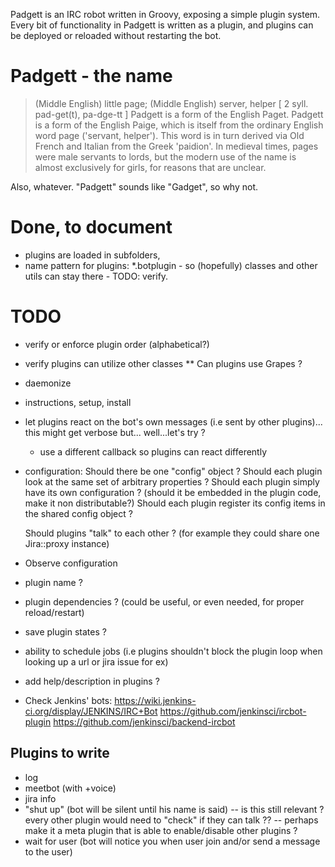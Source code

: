 Padgett is an IRC robot written in Groovy, exposing a simple plugin system.
Every bit of functionality in Padgett is written as a plugin, and plugins can be deployed or reloaded without restarting the bot.

Padgett - the name
==================

> (Middle English) little page; (Middle English) server, helper
[ 2 syll. pad-get(t), pa-dge-tt ] Padgett is a form of the English Paget. Padgett is a form of the English Paige,
which is itself from the ordinary English word page ('servant, helper'). This word is in turn derived via Old French and Italian from the Greek 'paidion'.
In medieval times, pages were male servants to lords, but the modern use of the name is almost exclusively for girls, for reasons that are unclear.

Also, whatever. "Padgett" sounds like "Gadget", so why not.



Done, to document
=================
* plugins are loaded in subfolders,
* name pattern for plugins: *.botplugin - so (hopefully) classes and other utils can stay there - TODO: verify.

TODO
====
* verify or enforce plugin order (alphabetical?)
* verify plugins can utilize other classes
  ** Can plugins use Grapes ?
* daemonize
* instructions, setup, install

* let plugins react on the bot's own messages (i.e sent by other plugins)... this might get verbose but... well...let's try ?
  * use a different callback so plugins can react differently

* configuration:
  Should there be one "config" object ?
  Should each plugin look at the same set of arbitrary properties ?
  Should each plugin simply have its own configuration ? (should it be embedded in the plugin code, make it non distributable?)
  Should each plugin register its config items in the shared config object ?

  Should plugins "talk" to each other ?
  (for example they could share one Jira::proxy instance)

* Observe configuration

* plugin name ?
* plugin dependencies ? (could be useful, or even needed, for proper reload/restart)

* save plugin states ?

* ability to schedule jobs (i.e plugins shouldn't block the plugin loop when looking up a url or jira issue for ex)

* add help/description in plugins ?

* Check Jenkins' bots:
  https://wiki.jenkins-ci.org/display/JENKINS/IRC+Bot
  https://github.com/jenkinsci/ircbot-plugin
  https://github.com/jenkinsci/backend-ircbot

Plugins to write
----------------

* log
* meetbot (with +voice)
* jira info
* "shut up" (bot will be silent until his name is said)
  -- is this still relevant ? every other plugin would need to "check" if they can talk ??
  -- perhaps make it a meta plugin that is able to enable/disable other plugins ?
* wait for user (bot will notice you when user join and/or send a message to the user)
